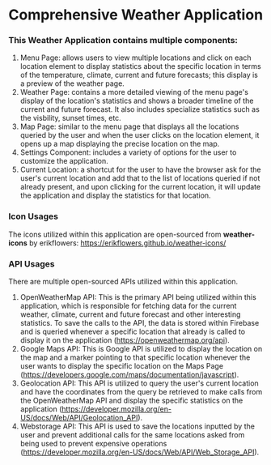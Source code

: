 # Comprehensive Weather Application 

### This Weather Application contains multiple components:
1. Menu Page: allows users to view multiple locations and click on each location element to display statistics about the specific location in terms of the temperature, climate, current and future forecasts; this display is a preview of the weather page.
2. Weather Page: contains a more detailed viewing of the menu page's display of the location's statistics and shows a broader timeline of the current and future forecast. It also includes specialize statistics such as the visbility, sunset times, etc. 
3. Map Page: similar to the menu page that displays all the locations queried by the user and when the user clicks on the location element, it opens up a map displaying the precise location on the map. 
4. Settings Component: includes a variety of options for the user to customize the application. 
5. Current Location: a shortcut for the user to have the browser ask for the user's current location and add that to the list of locations queried if not already present, and upon clicking for the current location, it will update the application and display the statistics for that location. 

### Icon Usages
The icons utilized within this application are open-sourced from **weather-icons** by erikflowers: https://erikflowers.github.io/weather-icons/

### API Usages 
There are multiple open-sourced APIs utilized within this application.
1. OpenWeatherMap API: This is the primary API being utilized within this application, which is responsible for fetching data for the current weather, climate, current and future forecast and other interesting statistics. To save the calls to the API, the data is stored within Firebase and is queried whenever a specific location that already is called to display it on the application (https://openweathermap.org/api). 
2. Google Maps API: This is Google API is utilized to display the location on the map and a marker pointing to that specific location whenever the user wants to display the specific location on the Maps Page (https://developers.google.com/maps/documentation/javascript). 
3. Geolocation API: This API is utilized to query the user's current location and have the coordinates from the query be retrieved to make calls from the OpenWeatherMap API and display the specific statistics on the application (https://developer.mozilla.org/en-US/docs/Web/API/Geolocation_API). 
4. Webstorage API: This API is used to save the locations inputted by the user and prevent additional calls for the same locations asked from being used to prevent expensive operations (https://developer.mozilla.org/en-US/docs/Web/API/Web_Storage_API). 
